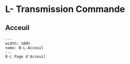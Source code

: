 # L- Transmission Commande

## Acceuil

```{figure} Docs/B-L.png
---
width: 100%
name: B-L-Acceuil
---
B-L Page d'Acceuil
```